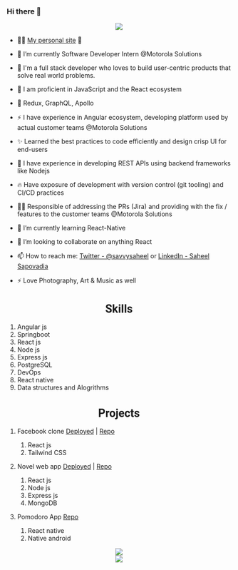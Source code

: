 ### Hi there 👋

<!--
**saheelsapovadia/saheelsapovadia** is a ✨ _special_ ✨ repository because its `README.md` (this file) appears on your GitHub profile.

Here are some ideas to get you started:
-->

<div align="center">
<!-- [![Saheel Sapovadia StackOverflow](https://github-readme-stackoverflow.vercel.app/?userID=14099703&theme=dark)](https://stackoverflow.com/users/14099703/saheel-sapovadia) -->
<img src="https://github-readme-stackoverflow.vercel.app/?userID=14099703&theme=dark"/>
</div>

- :technologist: [My personal site](https://portfolio-app-sdz5.onrender.com/) :star_struck:

- 🚀 I’m currently Software Developer Intern @Motorola Solutions
- 📍 I'm a full stack developer who loves to build user-centric products that solve real world problems.
- 🔧 I am proficient in JavaScript and the React ecosystem
- 🎸 Redux, GraphQL, Apollo 
- ⚡ I have experience in Angular ecosystem, developing platform used by actual customer teams @Motorola Solutions
- ✨ Learned the best practices to code efficiently and design crisp UI for end-users
- 💪 I have experience in developing REST APIs using backend frameworks like Nodejs
- 🔥 Have exposure of development with version control (git tooling) and CI/CD practices
- 👮‍♂️ Responsible of addressing the PRs (Jira) and providing with the fix / features to the customer teams @Motorola Solutions
- 🌱 I’m currently learning React-Native
- 👯 I’m looking to collaborate on anything React
<!--- 🤔 I’m looking for help with ... -->
- 📫 How to reach me: [Twitter - @savvysaheel](https://twitter.com/savvysaheel) or [LinkedIn - Saheel Sapovadia](https://www.linkedin.com/in/saheel-sapovadia-76b26b1a6/)

- ⚡ Love Photography, Art & Music as well

<h1 style="font-size:25px;text-align:center;font-family: 'Roboto', sans-serif;">Skills</h1>

1. Angular js
2. Springboot
3. React js
4. Node js
5. Express js
6. PostgreSQL
7. DevOps
8. React native
9. Data structures and Alogrithms


<h1 style="font-size:25px;text-align:center;font-family: 'Roboto', sans-serif;">Projects</h1>

1. Facebook clone [Deployed](http://saheel-facebook.herokuapp.com) | [Repo](https://github.com/saheelsapovadia/facebook)

   1. React js
   2. Tailwind CSS

2. Novel web app [Deployed](https://lit-temple-67513.herokuapp.com/) | [Repo](https://github.com/saheelsapovadia/EAheroku)
   1. React js
   2. Node js
   3. Express js
   4. MongoDB

3. Pomodoro App [Repo](https://github.com/saheelsapovadia/Pomodoro)
   1. React native
   2. Native android

<div align="center">
<!-- ![Top Langs](https://github-readme-stats.vercel.app/api/top-langs/?username=saheelsapovadia&theme=tokyonight) -->

<img src="https://github-readme-stats.vercel.app/api/top-langs/?username=saheelsapovadia&theme=tokyonight"/>
</div>

<div align="center">
<!-- [![Saheel's GitHub stats](https://github-readme-stats.vercel.app/api?username=saheelsapovadia&hide=stars&count_private=true&show_icons=true&theme=radical)](https://github.com/anuraghazra/github-readme-stats) -->

<img src="https://github-readme-stats.vercel.app/api?username=saheelsapovadia&hide=stars&count_private=true&show_icons=true&theme=radical"/>
</div>
